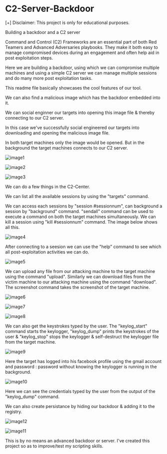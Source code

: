 # C2-Server-Backdoor

[+] Disclaimer: This project is only for educational purposes.

Building a backdoor and a C2 server 

Command and Control (C2) Frameworks are an essential part of both Red Teamers and Advanced Adversaries playbooks. They make it both easy to manage compromised devices during an engagement and often help aid in post exploitation steps.

Here we are building a backdoor, using which we can compromise multiple machines and using a simple C2 server we can manage multiple sessions and do many more post exploitation tasks.

This readme file basically showcases the cool features of our tool.

We can also find a malicious image which has the backdoor embedded into it.

We can social enginner our targets into opening this image file & thereby connecting to our C2 server.

In this case we've successfully social engineered our targets into downloading and opening the malicious image file.

In both target machines only the image would be opened. But in the background the target machines connects to our C2 server.

![image1](images/image-1.jpg)

![image2](images/image-2.jpg)

![image3](images/image-3.jpg)

We can do a few things in the C2-Center.

We can list all the available sessions by using the "targets" command.

We can access each sessions by "session #sessionnum", can background a session by "background" command. "sendall" command can be used to execute a command on both the target machines simultaneously. We can kill a session using "kill #sessionnum" command. The image below shows all this.

![image4](images/image-4.jpg)

After connecting to a seesion we can use the "help" command to see which all post-exploitation activities we can do.

![image5](images/image-5.jpg)

We can upload any file from our attacking machine to the target machine using the command "upload".
Similarly we can download files from the victim machine to our attacking machine using the command "download".
The screenshot command takes the screenshot of the target machine.

![image6](images/image-6.jpg)

![image7](images/image-7.jpg)

![image8](images/image-8.jpg)

 We can also get the keystrokes typed by the user. The "keylog_start" command starts the keylogger, "keylog_dump" prints the keystrokes of the user & "keylog_stop" stops the keylogger & self-destruct the keylogger file from the target machine.
 
 ![image9](images/image-9.jpg)
 
 Here the target has logged into his facebook profile using the gmail account and password : password without knowing the keylogger is running in the background.
 
 ![image10](images/image-10.jpg)
 
 Here we can see the credentials typed by the user from the output of the "keylog_dump" command.
 
 We can also create persistance by hiding our backdoor & adding it to the registry.
 
  ![image12](images/image-12.jpg)
 
  ![image11](images/image-11.jpg)
  
  This is by no means an advanced backdoor or server. I've created this project so as to improve/test my scripting skills.
  
  
